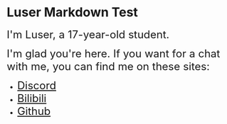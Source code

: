 <style>
   a {
      font-size: 1.5rem;
   }
</style>

# Luser Markdown Test

<font size=5>I'm Luser, a 17-year-old student. </font>  

<font size=5>I'm glad you're here. If you want for a chat with me, you can find me on these sites: </font>   

- [Discord](https://discord.gg/ArBx5ydcXw)  
- [Bilibili](https://space.bilibili.com/362836326?spm_id_from=333.1007.0.0)  
- [Github](https://github.com/Lumorian)
